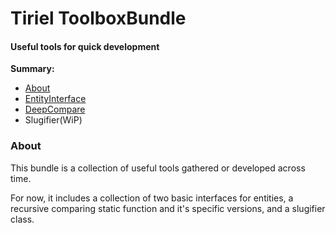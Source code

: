 # Tiriel ToolboxBundle
#### Useful tools for quick development

**Summary:**
- [About](#about)
- [EntityInterface](./doc/entityinterface.md)
- [DeepCompare](./doc/deepcompare.md)
- Slugifier(WiP)

### <a name="about"></a>About

This bundle is a collection of useful tools gathered or developed across time.

For now, it includes a collection of two basic interfaces for entities,
 a recursive comparing static function and it's specific versions, and a slugifier class.
